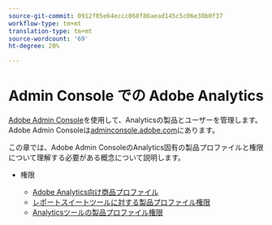 ```yaml
---
source-git-commit: 0912f05e64eccc068f86aead145c5c06e38b0f37
workflow-type: tm+mt
translation-type: tm+mt
source-wordcount: '69'
ht-degree: 20%

---
```

# Admin Console での Adobe Analytics

[Adobe Admin Console](https://helpx.adobe.com/jp/enterprise/using/admin-console.html)を使用して、Analyticsの製品とユーザーを管理します。 Adobe Admin Consoleは[adminconsole.adobe.com](https://adminconsole.adobe.com/)にあります。

この章では、Adobe Admin ConsoleのAnalytics固有の製品プロファイルと権限について理解する必要がある概念について説明します。

* 権限

   * [Adobe Analytics向け商品プロファイル](/help/admin/admin-console/permissions/product-profile.md)
   * [レポートスイートツールに対する製品プロファイル権限](/help/admin/admin-console/permissions/report-suite-tools.md)
   * [Analyticsツールの製品プロファイル権限](/help/admin/admin-console/permissions/analytics-tools.md)
